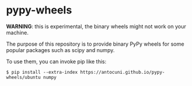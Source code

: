 # pypy-wheels

**WARNING**: this is experimental, the binary wheels might not work on your
machine.

The purpose of this repository is to provide binary PyPy wheels for some
popular packages such as scipy and numpy.

To use them, you can invoke pip like this:

```
$ pip install --extra-index https://antocuni.github.io/pypy-wheels/ubuntu numpy
```
